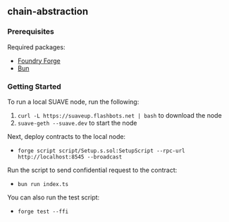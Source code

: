 ## chain-abstraction

### Prerequisites

Required packages:
- [Foundry Forge](https://book.getfoundry.sh/forge/)
- [Bun](https://bun.sh/)

### Getting Started

To run a local SUAVE node, run the following: 
1. `curl -L https://suaveup.flashbots.net | bash` to download the node
2. `suave-geth --suave.dev` to start the node

Next, deploy contracts to the local node:
- `forge script script/Setup.s.sol:SetupScript --rpc-url http://localhost:8545 --broadcast`

Run the script to send confidential request to the contract:
- `bun run index.ts`

You can also run the test script:
- `forge test --ffi`